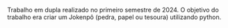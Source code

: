 Trabalho em dupla realizado no primeiro semestre de 2024.
O objetivo do trabalho era criar um Jokenpô (pedra, papel ou tesoura) utilizando python.
